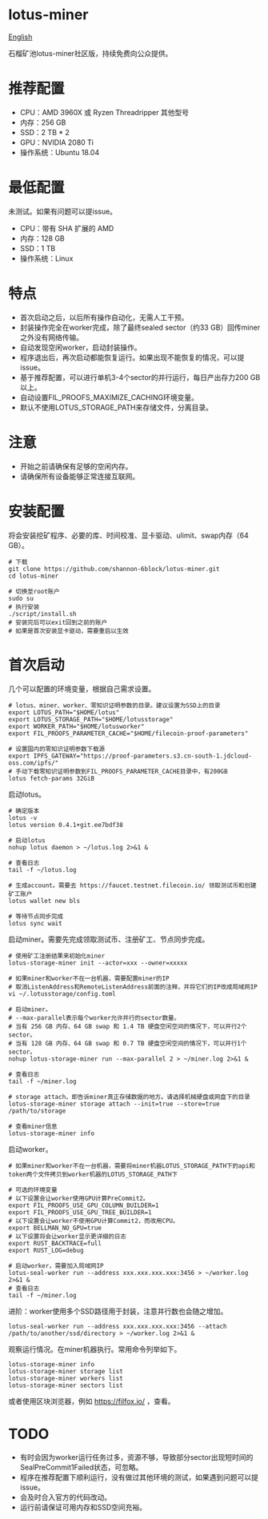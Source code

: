 # lotus-miner
[English](README_en.md)

石榴矿池lotus-miner社区版，持续免费向公众提供。

# 推荐配置
* CPU：AMD 3960X 或 Ryzen Threadripper 其他型号
* 内存：256 GB
* SSD：2 TB * 2
* GPU：NVIDIA 2080 Ti
* 操作系统：Ubuntu 18.04

# 最低配置
未测试。如果有问题可以提issue。
* CPU：带有 SHA 扩展的 AMD
* 内存：128 GB
* SSD：1 TB
* 操作系统：Linux

# 特点
* 首次启动之后，以后所有操作自动化，无需人工干预。
* 封装操作完全在worker完成，除了最终sealed sector（约33 GB）回传miner之外没有网络传输。
* 自动发现空闲worker，启动封装操作。
* 程序退出后，再次启动都能恢复运行。如果出现不能恢复的情况，可以提issue。
* 基于推荐配置，可以进行单机3-4个sector的并行运行，每日产出存力200 GB以上。
* 自动设置FIL_PROOFS_MAXIMIZE_CACHING环境变量。
* 默认不使用LOTUS_STORAGE_PATH来存储文件，分离目录。

# 注意
* 开始之前请确保有足够的空闲内存。
* 请确保所有设备能够正常连接互联网。

# 安装配置
将会安装挖矿程序、必要的库、时间校准、显卡驱动、ulimit、swap内存（64 GB）。
```
# 下载
git clone https://github.com/shannon-6block/lotus-miner.git
cd lotus-miner

# 切换至root账户
sudo su
# 执行安装
./script/install.sh
# 安装完后可以exit回到之前的账户
# 如果是首次安装显卡驱动，需要重启以生效
```

# 首次启动
几个可以配置的环境变量，根据自己需求设置。
```
# lotus、miner、worker、零知识证明参数的目录。建议设置为SSD上的目录
export LOTUS_PATH="$HOME/lotus"
export LOTUS_STORAGE_PATH="$HOME/lotusstorage"
export WORKER_PATH="$HOME/lotusworker"
export FIL_PROOFS_PARAMETER_CACHE="$HOME/filecoin-proof-parameters"

# 设置国内的零知识证明参数下载源
export IPFS_GATEWAY="https://proof-parameters.s3.cn-south-1.jdcloud-oss.com/ipfs/"
# 手动下载零知识证明参数到FIL_PROOFS_PARAMETER_CACHE目录中，有200GB
lotus fetch-params 32GiB
```

启动lotus。
```
# 确定版本
lotus -v
lotus version 0.4.1+git.ee7bdf38

# 启动lotus
nohup lotus daemon > ~/lotus.log 2>&1 &

# 查看日志
tail -f ~/lotus.log

# 生成account。需要去 https://faucet.testnet.filecoin.io/ 领取测试币和创建矿工账户
lotus wallet new bls

# 等待节点同步完成
lotus sync wait
```

启动miner。需要先完成领取测试币、注册矿工、节点同步完成。
```
# 使用矿工注册结果来初始化miner
lotus-storage-miner init --actor=xxx --owner=xxxxx

# 如果miner和worker不在一台机器，需要配置miner的IP
# 取消ListenAddress和RemoteListenAddress前面的注释，并将它们的IP改成局域网IP
vi ~/.lotusstorage/config.toml

# 启动miner。
# --max-parallel表示每个worker允许并行的sector数量。
# 当有 256 GB 内存、64 GB swap 和 1.4 TB 硬盘空闲空间的情况下，可以并行2个sector。
# 当有 128 GB 内存、64 GB swap 和 0.7 TB 硬盘空闲空间的情况下，可以并行1个sector。
nohup lotus-storage-miner run --max-parallel 2 > ~/miner.log 2>&1 &

# 查看日志
tail -f ~/miner.log

# storage attach，即告诉miner真正存储数据的地方。请选择机械硬盘或网盘下的目录
lotus-storage-miner storage attach --init=true --store=true /path/to/storage

# 查看miner信息
lotus-storage-miner info
```

启动worker。
```
# 如果miner和worker不在一台机器，需要将miner机器LOTUS_STORAGE_PATH下的api和token两个文件拷贝到worker机器的LOTUS_STORAGE_PATH下

# 可选的环境变量
# 以下设置会让worker使用GPU计算PreCommit2。
export FIL_PROOFS_USE_GPU_COLUMN_BUILDER=1
export FIL_PROOFS_USE_GPU_TREE_BUILDER=1
# 以下设置会让worker不使用GPU计算Commit2，而改用CPU。
export BELLMAN_NO_GPU=true
# 以下设置将会让worker显示更详细的日志
export RUST_BACKTRACE=full
export RUST_LOG=debug

# 启动worker，需要加入局域网IP
lotus-seal-worker run --address xxx.xxx.xxx.xxx:3456 > ~/worker.log 2>&1 &
# 查看日志
tail -f ~/miner.log
```

进阶：worker使用多个SSD路径用于封装，注意并行数也会随之增加。
```
lotus-seal-worker run --address xxx.xxx.xxx.xxx:3456 --attach /path/to/another/ssd/directory > ~/worker.log 2>&1 &
```

观察运行情况。在miner机器执行。常用命令列举如下。
```
lotus-storage-miner info
lotus-storage-miner storage list
lotus-storage-miner workers list
lotus-storage-miner sectors list
```

或者使用区块浏览器，例如 https://filfox.io/ ，查看。

# TODO
* 有时会因为worker运行任务过多，资源不够，导致部分sector出现短时间的SealPreCommit1Failed状态，可忽略。
* 程序在推荐配置下顺利运行，没有做过其他环境的测试，如果遇到问题可以提issue。
* 会及时合入官方的代码改动。
* 运行前请保证可用内存和SSD空间充裕。
